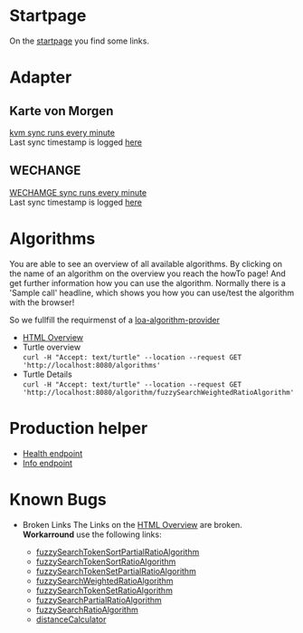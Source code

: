 # Startpage
On the [startpage](https://loa.test.opensourceecology.de/) you find some links.

# Adapter 
## Karte von Morgen
[kvm sync runs every minute](https://linkedopenactors.org/#karte-von-morgen-kvm)  
Last sync timestamp is logged [here](https://loa.test.opensourceecology.de/lastSync)
## WECHANGE
[WECHAMGE sync runs every minute](https://linkedopenactors.org/#wechange)  
Last sync timestamp is logged [here](https://loa.test.opensourceecology.de/lastSync)

# Algorithms
You are able to see an overview of all available algorithms. By clicking on the name of an algorithm on the overview you reach the howTo page! And get further information how you can use the algorithm. Normally there is a 'Sample call' headline, which shows you how you can use/test the algorithm with the browser!

So we fullfill the requirmenst of a [loa-algorithm-provider](https://linkedopenactors.gitlab.io/loa-specification/#loa-algorithm-provider)

* [HTML Overview](https://loa.test.opensourceecology.de/algorithms)  
* Turtle overview  
`curl -H "Accept: text/turtle" --location --request GET 'http://localhost:8080/algorithms'`
* Turtle Details  
`curl -H "Accept: text/turtle" --location --request GET 'http://localhost:8080/algorithm/fuzzySearchWeightedRatioAlgorithm'`

# Production helper
* [Health endpoint](https://loa.test.opensourceecology.de/actuator/health)
* [Info endpoint](https://loa.test.opensourceecology.de/actuator/info)

# Known Bugs
* Broken Links
The Links on the [HTML Overview](https://loa.test.opensourceecology.de/algorithms) are broken.   
**Workarround** use the following links:

    * [fuzzySearchTokenSortPartialRatioAlgorithm](https://loa.test.opensourceecology.de/algorithm/howTofuzzySearchTokenSortPartialRatioAlgorithm)
    * [fuzzySearchTokenSortRatioAlgorithm](https://loa.test.opensourceecology.de/algorithm/howTofuzzySearchTokenSortRatioAlgorithm)
    * [fuzzySearchTokenSetPartialRatioAlgorithm](https://loa.test.opensourceecology.de/algorithm/howTofuzzySearchTokenSetPartialRatioAlgorithm)
    * [fuzzySearchWeightedRatioAlgorithm](https://loa.test.opensourceecology.de/algorithm/howTofuzzySearchWeightedRatioAlgorithm)
    * [fuzzySearchTokenSetRatioAlgorithm](https://loa.test.opensourceecology.de/algorithm/howTofuzzySearchTokenSetRatioAlgorithm)
    * [fuzzySearchPartialRatioAlgorithm](https://loa.test.opensourceecology.de/algorithm/howTofuzzySearchPartialRatioAlgorithm)
    * [fuzzySearchRatioAlgorithm](https://loa.test.opensourceecology.de/algorithm/howTofuzzySearchRatioAlgorithm)
    * [distanceCalculator](https://loa.test.opensourceecology.de/algorithm/howTodistanceCalculator)
